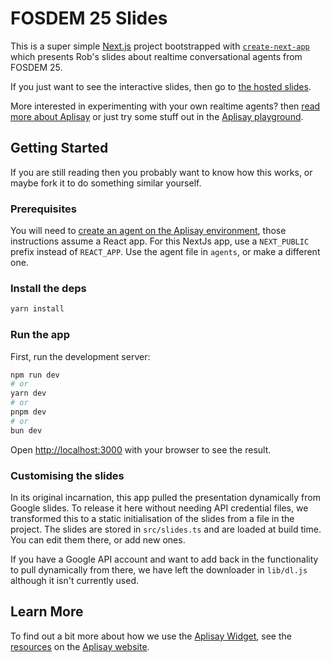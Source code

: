 # FOSDEM 25 Slides

This is a super simple [Next.js](https://nextjs.org) project bootstrapped with [`create-next-app`](https://nextjs.org/docs/app/api-reference/cli/create-next-app) which presents Rob's slides about realtime conversational agents from FOSDEM 25.

If you just want to see the interactive slides, then go to [the hosted slides](https://fosdem25.aplisay.com).

More interested in experimenting with your own realtime agents? then [read more about Aplisay](https://aplisay.com,) or just try some stuff out in the [Aplisay playground](https://playground.aplisay.com).

## Getting Started

If you are still reading then you probably want to know how this works, or maybe fork it to do something similar yourself.

### Prerequisites

You will need to [create an agent on the Aplisay environment](https://aplisay.com/resources/using-the-cli-to-run-persistent-agents), those instructions assume a React app. For this NextJs app, use a `NEXT_PUBLIC` prefix instead of `REACT_APP`. Use the agent file in `agents`, or make a different one.

### Install the deps

```bash
yarn install
```

### Run the app

First, run the development server:

```bash
npm run dev
# or
yarn dev
# or
pnpm dev
# or
bun dev
```

Open [http://localhost:3000](http://localhost:3000) with your browser to see the result.

### Customising the slides

In its original incarnation, this app pulled the presentation dynamically from Google slides.
To release it here without needing API credential files, we transformed this to a static initialisation of the slides from a file in the project.
The slides are stored in `src/slides.ts` and are loaded at build time. You can edit them there, or add new ones.

If you have a Google API account and want to add back in the functionality to pull dynamically from there, we have left the downloader in `lib/dl.js` although it isn't currently used.

## Learn More

To find out a bit more about how we use the [Aplisay Widget](https://widget.aplisay.com/), see the [resources](https://aplisay.com/blog) on the [Aplisay website](https://aplisay.com/).
